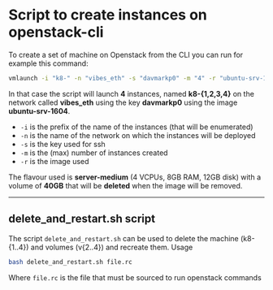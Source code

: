 # Script to create instances on openstack-cli
To create a set of machine on Openstack from the CLI you can run for example this command:
```bash
vmlaunch -i "k8-" -n "vibes_eth" -s "davmarkp0" -m "4" -r "ubuntu-srv-1604"
```
In that case the script will launch **4** instances, named **k8-{1,2,3,4}** on the network called **vibes_eth** using the key **davmarkp0** using the image **ubuntu-srv-1604**.
+ `-i` is the prefix of the name of the instances (that will be enumerated)
+ `-n` is the name of the network on which the instances will be deployed
+ `-s` is the key used for ssh
+ `-m` is the (max) number of instances created
+ `-r` is the image used

The flavour used is **server-medium** (4 VCPUs, 8GB RAM, 12GB disk) with a volume of **40GB** that will be **deleted** when the image will be removed.

----

## delete_and_restart.sh script
The script `delete_and_restart.sh` can be used to delete the machine (k8-{1..4}) and volumes (v{2..4}) and recreate them. Usage
```bash
bash delete_and_restart.sh file.rc
```
Where `file.rc` is the file that must be sourced to run openstack commands
